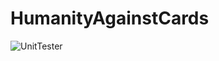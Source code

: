 # HumanityAgainstCards

![UnitTester](https://github.com/firststef/HumanityAgainstCards/workflows/UnitTester/badge.svg?branch=master)
